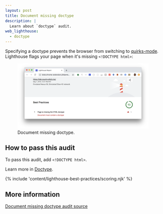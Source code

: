 ```yaml
---
layout: post
title: Document missing doctype
description: |
  Learn about `doctype` audit.
web_lighthouse:
  - doctype
---
```


Specifying a doctype prevents the browser from switching to
[quirks-mode](https://developer.mozilla.org/en-US/docs/Web/HTML/Quirks_Mode_and_Standards_Mode).
Lighthouse flags your page when it's missing `<!DOCTYPE html>`:

<figure class="w-figure">
  <img class="w-screenshot w-screenshot--filled" src="doctype.png" alt="Lighthouse audit showing missing doctype">
  <figcaption class="w-figcaption">
    Document missing doctype.
  </figcaption>
</figure>

## How to pass this audit

To pass this audit,
add `<!DOCTYPE html>`.

Learn more in [Doctype](https://developer.mozilla.org/en-US/docs/Glossary/Doctype).

{% include 'content/lighthouse-best-practices/scoring.njk' %}

## More information

[Document missing doctype audit source](https://github.com/GoogleChrome/lighthouse/blob/ecd10efc8230f6f772e672cd4b05e8fbc8a3112d/lighthouse-core/audits/dobetterweb/doctype.js)
